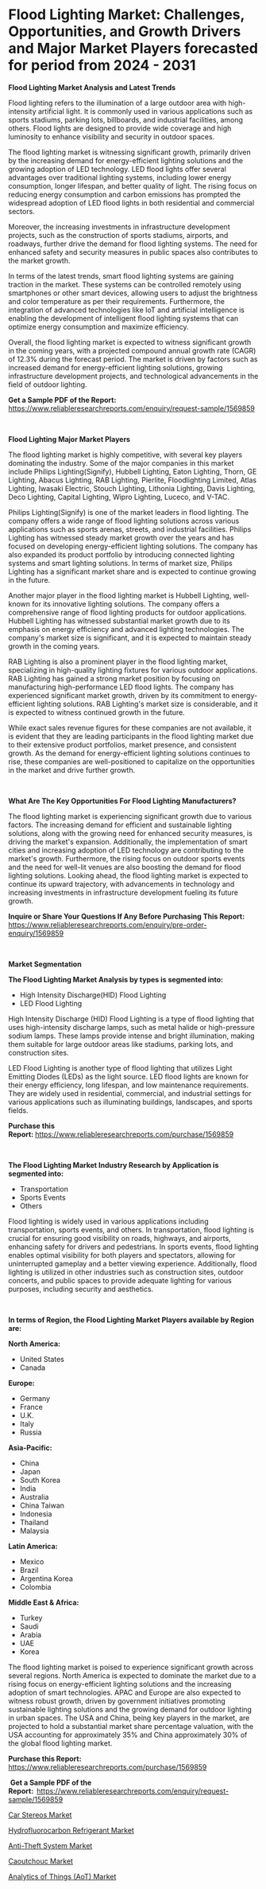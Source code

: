 <p><h1>Flood Lighting Market: Challenges, Opportunities, and Growth Drivers and Major Market Players forecasted for period from 2024 - 2031</h1></p><p><strong>Flood Lighting Market Analysis and Latest Trends</strong></p>
<p><p>Flood lighting refers to the illumination of a large outdoor area with high-intensity artificial light. It is commonly used in various applications such as sports stadiums, parking lots, billboards, and industrial facilities, among others. Flood lights are designed to provide wide coverage and high luminosity to enhance visibility and security in outdoor spaces.</p><p>The flood lighting market is witnessing significant growth, primarily driven by the increasing demand for energy-efficient lighting solutions and the growing adoption of LED technology. LED flood lights offer several advantages over traditional lighting systems, including lower energy consumption, longer lifespan, and better quality of light. The rising focus on reducing energy consumption and carbon emissions has prompted the widespread adoption of LED flood lights in both residential and commercial sectors.</p><p>Moreover, the increasing investments in infrastructure development projects, such as the construction of sports stadiums, airports, and roadways, further drive the demand for flood lighting systems. The need for enhanced safety and security measures in public spaces also contributes to the market growth.</p><p>In terms of the latest trends, smart flood lighting systems are gaining traction in the market. These systems can be controlled remotely using smartphones or other smart devices, allowing users to adjust the brightness and color temperature as per their requirements. Furthermore, the integration of advanced technologies like IoT and artificial intelligence is enabling the development of intelligent flood lighting systems that can optimize energy consumption and maximize efficiency.</p><p>Overall, the flood lighting market is expected to witness significant growth in the coming years, with a projected compound annual growth rate (CAGR) of 12.3% during the forecast period. The market is driven by factors such as increased demand for energy-efficient lighting solutions, growing infrastructure development projects, and technological advancements in the field of outdoor lighting.</p></p>
<p><strong>Get a Sample PDF of the Report:&nbsp;</strong> <a href="https://www.reliableresearchreports.com/enquiry/request-sample/1569859">https://www.reliableresearchreports.com/enquiry/request-sample/1569859</a></p>
<p>&nbsp;</p>
<p><strong>Flood Lighting Major Market Players</strong></p>
<p><p>The flood lighting market is highly competitive, with several key players dominating the industry. Some of the major companies in this market include Philips Lighting(Signify), Hubbell Lighting, Eaton Lighting, Thorn, GE Lighting, Abacus Lighting, RAB Lighting, Pierlite, Floodlighting Limited, Atlas Lighting, Iwasaki Electric, Stouch Lighting, Lithonia Lighting, Davis Lighting, Deco Lighting, Capital Lighting, Wipro Lighting, Luceco, and V-TAC.</p><p>Philips Lighting(Signify) is one of the market leaders in flood lighting. The company offers a wide range of flood lighting solutions across various applications such as sports arenas, streets, and industrial facilities. Philips Lighting has witnessed steady market growth over the years and has focused on developing energy-efficient lighting solutions. The company has also expanded its product portfolio by introducing connected lighting systems and smart lighting solutions. In terms of market size, Philips Lighting has a significant market share and is expected to continue growing in the future.</p><p>Another major player in the flood lighting market is Hubbell Lighting, well-known for its innovative lighting solutions. The company offers a comprehensive range of flood lighting products for outdoor applications. Hubbell Lighting has witnessed substantial market growth due to its emphasis on energy efficiency and advanced lighting technologies. The company's market size is significant, and it is expected to maintain steady growth in the coming years.</p><p>RAB Lighting is also a prominent player in the flood lighting market, specializing in high-quality lighting fixtures for various outdoor applications. RAB Lighting has gained a strong market position by focusing on manufacturing high-performance LED flood lights. The company has experienced significant market growth, driven by its commitment to energy-efficient lighting solutions. RAB Lighting's market size is considerable, and it is expected to witness continued growth in the future.</p><p>While exact sales revenue figures for these companies are not available, it is evident that they are leading participants in the flood lighting market due to their extensive product portfolios, market presence, and consistent growth. As the demand for energy-efficient lighting solutions continues to rise, these companies are well-positioned to capitalize on the opportunities in the market and drive further growth.</p></p>
<p>&nbsp;</p>
<p><strong>What Are The Key Opportunities For Flood Lighting Manufacturers?</strong></p>
<p><p>The flood lighting market is experiencing significant growth due to various factors. The increasing demand for efficient and sustainable lighting solutions, along with the growing need for enhanced security measures, is driving the market's expansion. Additionally, the implementation of smart cities and increasing adoption of LED technology are contributing to the market's growth. Furthermore, the rising focus on outdoor sports events and the need for well-lit venues are also boosting the demand for flood lighting solutions. Looking ahead, the flood lighting market is expected to continue its upward trajectory, with advancements in technology and increasing investments in infrastructure development fueling its future growth.</p></p>
<p><strong>Inquire or Share Your Questions If Any Before Purchasing This Report:</strong> <a href="https://www.reliableresearchreports.com/enquiry/pre-order-enquiry/1569859">https://www.reliableresearchreports.com/enquiry/pre-order-enquiry/1569859</a></p>
<p>&nbsp;</p>
<p><strong>Market Segmentation</strong></p>
<p><strong>The Flood Lighting Market Analysis by types is segmented into:</strong></p>
<p><ul><li>High Intensity Discharge(HID) Flood Lighting</li><li>LED Flood Lighting</li></ul></p>
<p><p>High Intensity Discharge (HID) Flood Lighting is a type of flood lighting that uses high-intensity discharge lamps, such as metal halide or high-pressure sodium lamps. These lamps provide intense and bright illumination, making them suitable for large outdoor areas like stadiums, parking lots, and construction sites.</p><p>LED Flood Lighting is another type of flood lighting that utilizes Light Emitting Diodes (LEDs) as the light source. LED flood lights are known for their energy efficiency, long lifespan, and low maintenance requirements. They are widely used in residential, commercial, and industrial settings for various applications such as illuminating buildings, landscapes, and sports fields.</p></p>
<p><strong>Purchase this Report:&nbsp;</strong><a href="https://www.reliableresearchreports.com/purchase/1569859">https://www.reliableresearchreports.com/purchase/1569859</a></p>
<p>&nbsp;</p>
<p><strong>The Flood Lighting Market Industry Research by Application is segmented into:</strong></p>
<p><ul><li>Transportation</li><li>Sports Events</li><li>Others</li></ul></p>
<p><p>Flood lighting is widely used in various applications including transportation, sports events, and others. In transportation, flood lighting is crucial for ensuring good visibility on roads, highways, and airports, enhancing safety for drivers and pedestrians. In sports events, flood lighting enables optimal visibility for both players and spectators, allowing for uninterrupted gameplay and a better viewing experience. Additionally, flood lighting is utilized in other industries such as construction sites, outdoor concerts, and public spaces to provide adequate lighting for various purposes, including security and aesthetics.</p></p>
<p>&nbsp;</p>
<p><strong>In terms of Region, the Flood Lighting Market Players available by Region are:</strong></p>
<p>
    <p> <strong> North America: </strong>
        <ul>
            <li>United States</li>
            <li>Canada</li>
        </ul>
        </p> 
    <p> <strong> Europe: </strong>
        <ul>
            <li>Germany</li>
            <li>France</li>
            <li>U.K.</li>
            <li>Italy</li>
            <li>Russia</li>
        </ul>
        </p> 
    <p> <strong> Asia-Pacific: </strong>
        <ul>
            <li>China</li>
            <li>Japan</li>
            <li>South Korea</li>
            <li>India</li>
            <li>Australia</li>
            <li>China Taiwan</li>
            <li>Indonesia</li>
            <li>Thailand</li>
            <li>Malaysia</li>
        </ul>
        </p> 
    <p> <strong> Latin America: </strong>
        <ul>
            <li>Mexico</li>
            <li>Brazil</li>
            <li>Argentina Korea</li>
            <li>Colombia</li>
        </ul>
        </p> 
    <p> <strong> Middle East & Africa: </strong>
        <ul>
            <li>Turkey</li>
            <li>Saudi</li>
            <li>Arabia</li>
            <li>UAE</li>
            <li>Korea</li>
        </ul>
    </p>
    </p>
<p><p>The flood lighting market is poised to experience significant growth across several regions. North America is expected to dominate the market due to a rising focus on energy-efficient lighting solutions and the increasing adoption of smart technologies. APAC and Europe are also expected to witness robust growth, driven by government initiatives promoting sustainable lighting solutions and the growing demand for outdoor lighting in urban spaces. The USA and China, being key players in the market, are projected to hold a substantial market share percentage valuation, with the USA accounting for approximately 35% and China approximately 30% of the global flood lighting market.</p></p>
<p><strong>Purchase this Report: </strong><a href="https://www.reliableresearchreports.com/purchase/1569859">https://www.reliableresearchreports.com/purchase/1569859</a></p>
<p>&nbsp;<strong>Get a Sample PDF of the Report:&nbsp;&nbsp;</strong><a href="https://www.reliableresearchreports.com/enquiry/request-sample/1569859">https://www.reliableresearchreports.com/enquiry/request-sample/1569859</a></p>
<p><strong></strong></p>
<p><p><a href="https://medium.com/@ericsanford98567/car-stereos-market-trends-and-market-analysis-forecasted-for-period-2024-2031-7c1de867e7bc">Car Stereos Market</a></p><p><a href="https://medium.com/@andrewhills1925/hydrofluorocarbon-refrigerant-market-size-and-market-trends-complete-industry-overview-2024-to-6f6510fef1a2">Hydrofluorocarbon Refrigerant Market</a></p><p><a href="https://github.com/angelajermaine/Market-Research-Report-List-1/blob/main/anti-theft-system-market.md">Anti-Theft System Market</a></p><p><a href="https://medium.com/@andrewhills1925/caoutchouc-market-report-reveals-the-latest-trends-and-growth-opportunities-of-this-market-3b543c1c3031">Caoutchouc Market</a></p><p><a href="https://github.com/bmorecock/Market-Research-Report-List-1/blob/main/analytics-of-things-aot-market.md">Analytics of Things (AoT) Market</a></p></p>